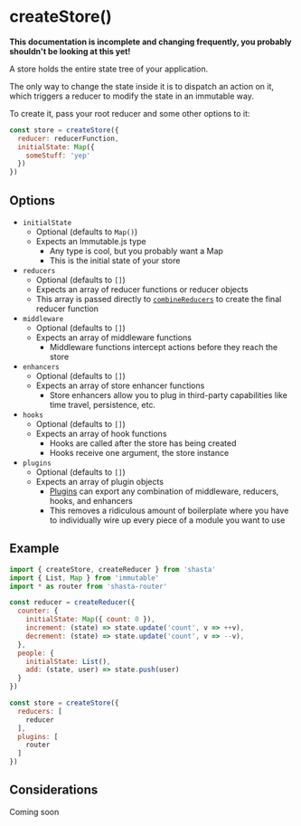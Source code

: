 # createStore()

**This documentation is incomplete and changing frequently, you probably shouldn't be looking at this yet!**

A store holds the entire state tree of your application.

The only way to change the state inside it is to dispatch an action on it, which triggers a reducer to modify the state in an immutable way.

To create it, pass your root reducer and some other options to it:

```js
const store = createStore({
  reducer: reducerFunction,
  initialState: Map({
    someStuff: 'yep'
  })
})
```

## Options

- `initialState`
  - Optional (defaults to `Map()`)
  - Expects an Immutable.js type
    - Any type is cool, but you probably want a Map
    - This is the initial state of your store
- `reducers`
  - Optional (defaults to `[]`)
  - Expects an array of reducer functions or reducer objects
  - This array is passed directly to [`combineReducers`](docs/combineReducers.md) to create the final reducer function
- `middleware`
  - Optional (defaults to `[]`)
  - Expects an array of middleware functions
    - Middleware functions intercept actions before they reach the store
- `enhancers`
  - Optional (defaults to `[]`)
  - Expects an array of store enhancer functions
    - Store enhancers allow you to plug in third-party capabilities like time travel, persistence, etc.
- `hooks`
  - Optional (defaults to `[]`)
  - Expects an array of hook functions
    - Hooks are called after the store has being created
    - Hooks receive one argument, the store instance
- `plugins`
  - Optional (defaults to `[]`)
  - Expects an array of plugin objects
    - [Plugins](docs/Plugins.md) can export any combination of middleware, reducers, hooks, and enhancers
    - This removes a ridiculous amount of boilerplate where you have to individually wire up every piece of a module you want to use

## Example

```js
import { createStore, createReducer } from 'shasta'
import { List, Map } from 'immutable'
import * as router from 'shasta-router'

const reducer = createReducer({
  counter: {
    initialState: Map({ count: 0 }),
    increment: (state) => state.update('count', v => ++v),
    decrement: (state) => state.update('count', v => --v),
  },
  people: {
    initialState: List(),
    add: (state, user) => state.push(user)
  }
})

const store = createStore({
  reducers: [
    reducer
  ],
  plugins: [
    router
  ]
})
```

## Considerations

Coming soon
